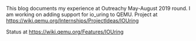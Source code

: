 
This blog documents my experience at Outreachy May-August 2019 round. I am working on adding support for io_uring to QEMU.
Project at
<https://wiki.qemu.org/Internships/ProjectIdeas/IOUring>

Status at
<https://wiki.qemu.org/Features/IOUring>
